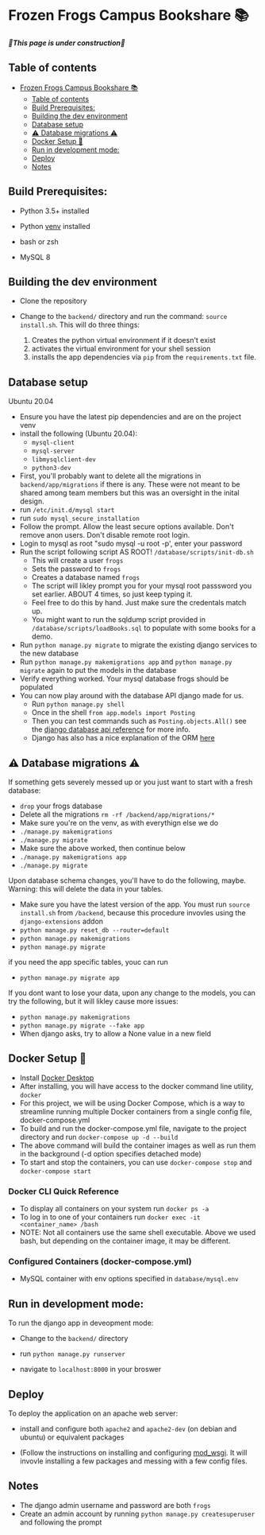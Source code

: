 # Frozen Frogs Campus Bookshare 📚
***🚧This page is under construction🚧***

## Table of contents
- [Frozen Frogs Campus Bookshare 📚](#frozen-frogs-campus-bookshare-)
	- [Table of contents](#table-of-contents)
	- [Build Prerequisites:](#build-prerequisites)
	- [Building the dev environment](#building-the-dev-environment)
	- [Database setup](#database-setup)
	- [⚠ Database migrations ⚠](#-database-migrations-)
	- [Docker Setup 🐳](#docker-setup)
	- [Run in development mode:](#run-in-development-mode)
	- [Deploy](#deploy)
	- [Notes](#notes)

## Build Prerequisites:
- Python 3.5+ installed

- Python [venv](https://docs.python.org/3/library/venv.html) installed 

- bash or zsh 

- MySQL 8

## Building the dev environment

- Clone the repository

- Change to the `backend/` directory and run the command: `source install.sh`. This will do three things:
	1. Creates the python virtual environment if it doesn't exist 
	2. activates the virtual environment for your shell session 
	3. installs the app dependencies via `pip` from the `requirements.txt` file.

## Database setup

Ubuntu 20.04
- Ensure you have the latest pip dependencies and are on the project venv
- install the following (Ubuntu 20.04):
	- `mysql-client`
	- `mysql-server`
	- `libmysqlclient-dev`
	- `python3-dev`
- First, you'll probably want to delete all the migrations in `backend/app/migrations` if there is any. These were not meant to be shared among team members but this was an oversight in the inital design.
- run `/etc/init.d/mysql start`
- run `sudo mysql_secure_installation`
- Follow the prompt. Allow the least secure options available. Don't remove anon users. Don't disable remote root login.
- Login to mysql as root "sudo mysql -u root -p', enter your password
- Run the script following script AS ROOT! `/database/scripts/init-db.sh`
	- This will create a user `frogs`
	- Sets the password to `frogs`
	- Creates a database named `frogs`
	- The script will likley prompt you for your mysql root passsword you set earlier. ABOUT 4 times, so just keep  typing it.
	- Feel free to do this by hand. Just make sure the credentals match up.
    - You might want to run the sqldump script provided in `/database/scripts/loadBooks.sql` to populate with some books
      for a demo.
- Run `python manage.py migrate` to migrate the existing django services to the new database
- Run `python manage.py makemigrations app` and `python manage.py migrate` again to put the models in the database
- Verify everything worked. Your mysql database frogs should be populated
- You can now play around with the database API django made for us.
    - Run `python manage.py shell`
    - Once in the shell `from app.models import Posting`
    - Then you can test commands such as `Posting.objects.All()` see the [django database api reference](https://docs.djangoproject.com/en/3.1/topics/db/queries/) for more info.
    - Django has also has a nice explanation of the ORM [here](https://docs.djangoproject.com/en/3.1/intro/tutorial02/)

## ⚠ Database migrations ⚠
If something gets severely messed up or you just want to start with a fresh database:
- `drop` your frogs database
- Delete all the migrations  `rm -rf /backend/app/migrations/*`
- Make sure you're on the venv, as with everythign else we do
- `./manage.py makemigrations`
- `./manage.py migrate`
- Make sure the above worked, then continue below
- `./manage.py makemigrations app`
- `./manage.py migrate`

Upon database schema changes, you'll have to do the following, maybe.
Warning: this will delete the data in your tables. 
- Make sure you have the latest version of the app. You must run `source install.sh` from `/backend`, because this procedure invovles using the `django-extensions` addon
- `python manage.py reset_db --router=default`
- `python manage.py makemigrations`
- `python manage.py migrate`

if you need the app specific tables, youc can run
- `python manage.py migrate app`

If you dont want to lose your data, upon any change to the models, you can try the following, but it will likley cause more issues:
- `python manage.py makemigrations`
- `python manage.py migrate --fake app`
- When django asks, try to allow a None value in a new field

## Docker Setup 🐳
- Install [Docker Desktop](https://www.docker.com/products/docker-desktop)
- After installing, you will have access to the docker command line utility, `docker`
- For this project, we will be using Docker Compose, which is a way to streamline running multiple Docker containers from a single config file, docker-compose.yml
- To build and run the docker-compose.yml file, navigate to the project directory and run `docker-compose up -d --build`
- The above command will build the container images as well as run them in the background (-d option specifies detached mode)
- To start and stop the containers, you can use `docker-compose stop` and `docker-compose start`

### Docker CLI Quick Reference
- To display all containers on your system run `docker ps -a`
- To log in to one of your containers run `docker exec -it <container_name> /bash`
- NOTE: Not all containers use the same shell executable. Above we used bash, but depending on the container image, it may be different.

### Configured Containers (docker-compose.yml)
- MySQL container with env options specified in `database/mysql.env`

## Run in development mode:
To run the django app in deveopment mode:
- Change to the `backend/` directory

- run `python manage.py runserver`

- navigate to `localhost:8000` in your broswer

## Deploy
To deploy the application on an apache web server:
- install and configure both `apache2` and `apache2-dev` (on debian and ubuntu) or equivalent packages

- (Follow the instructions on installing and configuring [mod_wsgi](https://docs.djangoproject.com/en/3.1/howto/deployment/wsgi/modwsgi/). It will invovle installing a few packages and messing with a few config files. 

## Notes
- The django admin username and password are both `frogs`
- Create an admin account by running `python manage.py createsuperuser` and following the prompt
